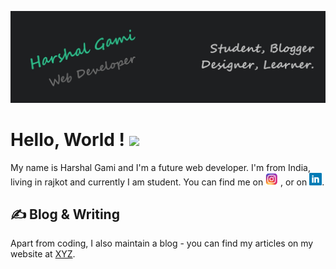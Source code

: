 <!-- More info, tips and tricks for making GitHub Profile README can be found in my article at https://towardsdatascience.com/build-a-stunning-readme-for-your-github-profile-9b80434fe5d7 -->

[![Header](https://raw.githubusercontent.com/harshalgami13/harshalgami13/main/My%20self.jpg "Header")](https://github.com/harshalgami13)

# Hello, World ! <img src="https://raw.githubusercontent.com/MartinHeinz/MartinHeinz/master/wave.gif" width="30px">

My name is Harshal Gami and I'm a future web developer. I'm from India, living in rajkot and currently I am student. You can find me on <a href="https://www.instagram.com/___.h_g_patel.___13/" target="_blank"><img src="https://raw.githubusercontent.com/harshalgami13/harshalgami13/main/580b57fcd9996e24bc43c521.png" width="20px"></a> ,  or on <a href="https://www.linkedin.com/in/harshalgami/" target="_blank"><img src="https://raw.githubusercontent.com/harshalgami13/harshalgami13/main/58e91afdeb97430e81906504.png" width="20px"></a>.

## &#x270d; Blog & Writing

Apart from coding, I also maintain a blog - you can find my articles on my website at [XYZ]().


<!-- ## &#x1f4c8; GitHub Stats -->




